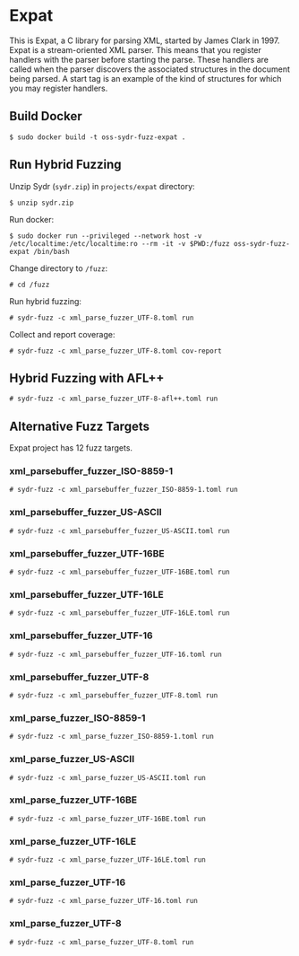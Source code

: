 # Expat

This is Expat, a C library for parsing XML, started by James Clark in 1997.
Expat is a stream-oriented XML parser. This means that you register handlers
with the parser before starting the parse. These handlers are called when the
parser discovers the associated structures in the document being parsed. A start
tag is an example of the kind of structures for which you may register handlers.

## Build Docker

    $ sudo docker build -t oss-sydr-fuzz-expat .

## Run Hybrid Fuzzing

Unzip Sydr (`sydr.zip`) in `projects/expat` directory:

    $ unzip sydr.zip

Run docker:

    $ sudo docker run --privileged --network host -v /etc/localtime:/etc/localtime:ro --rm -it -v $PWD:/fuzz oss-sydr-fuzz-expat /bin/bash

Change directory to `/fuzz`:

    # cd /fuzz

Run hybrid fuzzing:

    # sydr-fuzz -c xml_parse_fuzzer_UTF-8.toml run

Collect and report coverage:

    # sydr-fuzz -c xml_parse_fuzzer_UTF-8.toml cov-report

## Hybrid Fuzzing with AFL++

    # sydr-fuzz -c xml_parse_fuzzer_UTF-8-afl++.toml run

## Alternative Fuzz Targets

Expat project has 12 fuzz targets.

### xml_parsebuffer_fuzzer_ISO-8859-1

    # sydr-fuzz -c xml_parsebuffer_fuzzer_ISO-8859-1.toml run

### xml_parsebuffer_fuzzer_US-ASCII

    # sydr-fuzz -c xml_parsebuffer_fuzzer_US-ASCII.toml run

### xml_parsebuffer_fuzzer_UTF-16BE

    # sydr-fuzz -c xml_parsebuffer_fuzzer_UTF-16BE.toml run

### xml_parsebuffer_fuzzer_UTF-16LE

    # sydr-fuzz -c xml_parsebuffer_fuzzer_UTF-16LE.toml run

### xml_parsebuffer_fuzzer_UTF-16

    # sydr-fuzz -c xml_parsebuffer_fuzzer_UTF-16.toml run

### xml_parsebuffer_fuzzer_UTF-8

    # sydr-fuzz -c xml_parsebuffer_fuzzer_UTF-8.toml run

### xml_parse_fuzzer_ISO-8859-1

    # sydr-fuzz -c xml_parse_fuzzer_ISO-8859-1.toml run

### xml_parse_fuzzer_US-ASCII

    # sydr-fuzz -c xml_parse_fuzzer_US-ASCII.toml run

### xml_parse_fuzzer_UTF-16BE

    # sydr-fuzz -c xml_parse_fuzzer_UTF-16BE.toml run

### xml_parse_fuzzer_UTF-16LE

    # sydr-fuzz -c xml_parse_fuzzer_UTF-16LE.toml run

### xml_parse_fuzzer_UTF-16

    # sydr-fuzz -c xml_parse_fuzzer_UTF-16.toml run

### xml_parse_fuzzer_UTF-8

    # sydr-fuzz -c xml_parse_fuzzer_UTF-8.toml run
